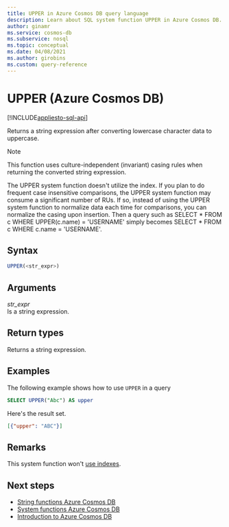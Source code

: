 ```yaml
---
title: UPPER in Azure Cosmos DB query language
description: Learn about SQL system function UPPER in Azure Cosmos DB.
author: ginamr
ms.service: cosmos-db
ms.subservice: nosql
ms.topic: conceptual
ms.date: 04/08/2021
ms.author: girobins
ms.custom: query-reference
---
```

# UPPER (Azure Cosmos DB)
[!INCLUDE[appliesto-sql-api](../includes/appliesto-sql-api.md)]

Returns a string expression after converting lowercase character data to uppercase.

> [!NOTE]
> This function uses culture-independent (invariant) casing rules when returning the converted string expression. 

The UPPER system function doesn't utilize the index. If you plan to do frequent case insensitive comparisons, the UPPER system function may consume a significant number of RUs. If so, instead of using the UPPER system function to normalize data each time for comparisons, you can normalize the casing upon insertion. Then a query such as SELECT * FROM c WHERE UPPER(c.name) = 'USERNAME' simply becomes SELECT * FROM c WHERE c.name = 'USERNAME'.

## Syntax
  
```sql
UPPER(<str_expr>)  
```  
  
## Arguments
  
*str_expr*  
   Is a string expression.  
  
## Return types
  
Returns a string expression.  
  
## Examples
  
The following example shows how to use `UPPER` in a query  
  
```sql
SELECT UPPER("Abc") AS upper  
```  
  
Here's the result set.  
  
```json
[{"upper": "ABC"}]
```

## Remarks

This system function won't [use indexes](../index-overview.md#index-usage).

## Next steps

- [String functions Azure Cosmos DB](sql-query-string-functions.md)
- [System functions Azure Cosmos DB](sql-query-system-functions.md)
- [Introduction to Azure Cosmos DB](../introduction.md)
